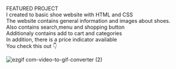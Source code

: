 FEATURED PROJECT
<br>
I created to basic shoe website with HTML and CSS
<br>
The website contains general information and images about shoes.
<br>
Also contains search,menu and shopping button 
<br>
Additionaly contains add to cart and categories 
<br>
In addition, there is a price indicator available
<br>
You check this out  &#128071;

![ezgif com-video-to-gif-converter (2)](https://github.com/user-attachments/assets/c05fa811-33ee-4c7c-a084-e0bc1c0ca2fa)
